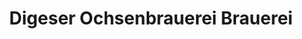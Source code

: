 ---
title: "Digeser Ochsenbrauerei Brauerei"
url: /rottenburg-am-neckar/digeser-ochsenbrauerei-brauerei/
shop: Brauerei
---